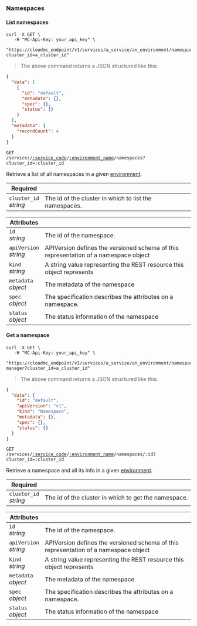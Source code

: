 ### Namespaces

<!-------------------- LIST NAMESPACES -------------------->

#### List namespaces

```shell
curl -X GET \
   -H "MC-Api-Key: your_api_key" \
   "https://cloudmc_endpoint/v1/services/a_service/an_environment/namespaces?cluster_id=a_cluster_id"
```

> The above command returns a JSON structured like this:

```json
{
  "data": [
    {
      "id": "default",
      "metadata": {},
      "spec": {},
      "status": {}
    }
  ],
  "metadata": {
    "recordCount": 4
  }
}
```

<code>GET /services/<a href="#administration-service-connections">:service_code</a>/<a href="#administration-environments">:environment_name</a>/namespaces?cluster_id=:cluster_id</code>

Retrieve a list of all namespaces in a given [environment](#administration-environments).

| Required                   | &nbsp;                                                 |
| -------------------------- | ------------------------------------------------------ |
| `cluster_id` <br/>_string_ | The id of the cluster in which to list the namespaces. |

| Attributes                                 | &nbsp;                                                                                    |
| ------------------------------------------ | ----------------------------------------------------------------------------------------- |
| `id` <br/>_string_                         | The id of the namespace.                                                                  |
| `apiVersion` <br/>_string_                 | APIVersion defines the versioned schema of this representation of a namespace object      |
| `kind` <br/>_string_                       | A string value representing the REST resource this object represents                      |
| `metadata` <br/>_object_                   | The metadata of the namespace                                                             |
| `spec`<br/>_object_                        | The specification describes the attributes on a namespace.                                |
| `status`<br/>_object_                      | The status information of the namespace                                                   |

<!-------------------- GET A NAMESPACE -------------------->

#### Get a namespace

```shell
curl -X GET \
   -H "MC-Api-Key: your_api_key" \
   "https://cloudmc_endpoint/v1/services/a_service/an_environment/namespaces/cert-manager?cluster_id=a_cluster_id"
```

> The above command returns a JSON structured like this:

```json
{
  "data": {
    "id": "default",
    "apiVersion": "v1",
    "kind": "Namespace",
    "metadata": {},
    "spec": {},
    "status": {}
  }
}
```

<code>GET /services/<a href="#administration-service-connections">:service_code</a>/<a href="#administration-environments">:environment_name</a>/namespaces/:id?cluster_id=:cluster_id</code>

Retrieve a namespace and all its info in a given [environment](#administration-environments).

| Required                   | &nbsp;                                               |
| -------------------------- | ---------------------------------------------------- |
| `cluster_id` <br/>_string_ | The id of the cluster in which to get the namespace. |

| Attributes                                 | &nbsp;                                                                                    |
| ------------------------------------------ | ----------------------------------------------------------------------------------------- |
| `id` <br/>_string_                         | The id of the namespace.                                                                  |
| `apiVersion` <br/>_string_                 | APIVersion defines the versioned schema of this representation of a namespace object      |
| `kind` <br/>_string_                       | A string value representing the REST resource this object represents                      |
| `metadata` <br/>_object_                   | The metadata of the namespace                                                             |
| `spec`<br/>_object_                        | The specification describes the attributes on a namespace.                                |
| `status`<br/>_object_                      | The status information of the namespace                                                   |
